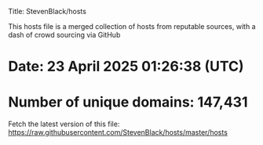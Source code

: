 Title: StevenBlack/hosts

This hosts file is a merged collection of hosts from reputable sources,
with a dash of crowd sourcing via GitHub

# Date: 23 April 2025 01:26:38 (UTC)
# Number of unique domains: 147,431

Fetch the latest version of this file: https://raw.githubusercontent.com/StevenBlack/hosts/master/hosts
